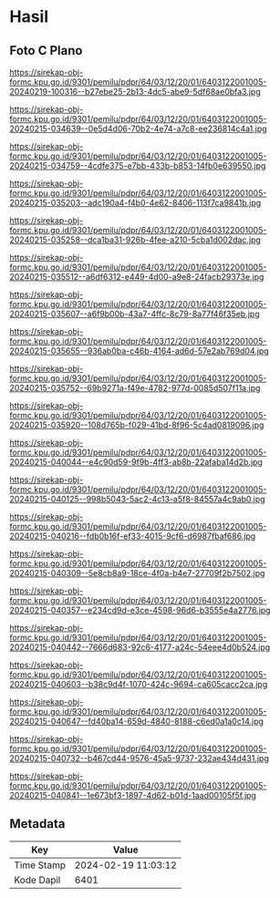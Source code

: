 # Hasil

## Foto C Plano

https://sirekap-obj-formc.kpu.go.id/9301/pemilu/pdpr/64/03/12/20/01/6403122001005-20240219-100316--b27ebe25-2b13-4dc5-abe9-5df68ae0bfa3.jpg

https://sirekap-obj-formc.kpu.go.id/9301/pemilu/pdpr/64/03/12/20/01/6403122001005-20240215-034639--0e5d4d06-70b2-4e74-a7c8-ee236814c4a1.jpg

https://sirekap-obj-formc.kpu.go.id/9301/pemilu/pdpr/64/03/12/20/01/6403122001005-20240215-034759--4cdfe375-e7bb-433b-b853-14fb0e639550.jpg

https://sirekap-obj-formc.kpu.go.id/9301/pemilu/pdpr/64/03/12/20/01/6403122001005-20240215-035203--adc190a4-f4b0-4e62-8406-113f7ca9841b.jpg

https://sirekap-obj-formc.kpu.go.id/9301/pemilu/pdpr/64/03/12/20/01/6403122001005-20240215-035258--dca1ba31-926b-4fee-a210-5cba1d002dac.jpg

https://sirekap-obj-formc.kpu.go.id/9301/pemilu/pdpr/64/03/12/20/01/6403122001005-20240215-035512--a6df6312-e449-4d00-a9e8-24facb29373e.jpg

https://sirekap-obj-formc.kpu.go.id/9301/pemilu/pdpr/64/03/12/20/01/6403122001005-20240215-035607--a6f9b00b-43a7-4ffc-8c79-8a77f46f35eb.jpg

https://sirekap-obj-formc.kpu.go.id/9301/pemilu/pdpr/64/03/12/20/01/6403122001005-20240215-035655--936ab0ba-c46b-4164-ad6d-57e2ab769d04.jpg

https://sirekap-obj-formc.kpu.go.id/9301/pemilu/pdpr/64/03/12/20/01/6403122001005-20240215-035752--69b9271a-f49e-4782-977d-0085d507f11a.jpg

https://sirekap-obj-formc.kpu.go.id/9301/pemilu/pdpr/64/03/12/20/01/6403122001005-20240215-035920--108d765b-f029-41bd-8f96-5c4ad0819096.jpg

https://sirekap-obj-formc.kpu.go.id/9301/pemilu/pdpr/64/03/12/20/01/6403122001005-20240215-040044--e4c90d59-9f9b-4ff3-ab8b-22afaba14d2b.jpg

https://sirekap-obj-formc.kpu.go.id/9301/pemilu/pdpr/64/03/12/20/01/6403122001005-20240215-040125--998b5043-5ac2-4c13-a5f8-84557a4c9ab0.jpg

https://sirekap-obj-formc.kpu.go.id/9301/pemilu/pdpr/64/03/12/20/01/6403122001005-20240215-040216--fdb0b16f-ef33-4015-9cf6-d6987fbaf686.jpg

https://sirekap-obj-formc.kpu.go.id/9301/pemilu/pdpr/64/03/12/20/01/6403122001005-20240215-040309--5e8cb8a9-18ce-4f0a-b4e7-27709f2b7502.jpg

https://sirekap-obj-formc.kpu.go.id/9301/pemilu/pdpr/64/03/12/20/01/6403122001005-20240215-040357--e234cd9d-e3ce-4598-96d6-b3555e4a2776.jpg

https://sirekap-obj-formc.kpu.go.id/9301/pemilu/pdpr/64/03/12/20/01/6403122001005-20240215-040442--7666d683-92c6-4177-a24c-54eee4d0b524.jpg

https://sirekap-obj-formc.kpu.go.id/9301/pemilu/pdpr/64/03/12/20/01/6403122001005-20240215-040603--b38c9d4f-1070-424c-9694-ca605cacc2ca.jpg

https://sirekap-obj-formc.kpu.go.id/9301/pemilu/pdpr/64/03/12/20/01/6403122001005-20240215-040647--fd40ba14-659d-4840-8188-c6ed0a1a0c14.jpg

https://sirekap-obj-formc.kpu.go.id/9301/pemilu/pdpr/64/03/12/20/01/6403122001005-20240215-040732--b467cd44-9576-45a5-9737-232ae434d431.jpg

https://sirekap-obj-formc.kpu.go.id/9301/pemilu/pdpr/64/03/12/20/01/6403122001005-20240215-040841--1e673bf3-1897-4d62-b01d-1aad00105f5f.jpg


## Metadata

| Key        | Value               |
| ---------- | ------------------- |
| Time Stamp | 2024-02-19 11:03:12 |
| Kode Dapil | 6401                |



